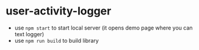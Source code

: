 # user-activity-logger

- use `npm start` to start local server (it opens demo page where you can text logger)
- use `npm run build` to build library 
